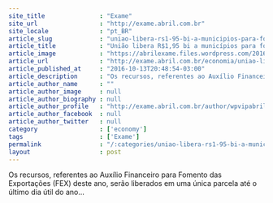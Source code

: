```yaml
---
site_title               : "Exame"
site_url                 : "http://exame.abril.com.br"
site_locale              : "pt_BR"
article_slug             : "uniao-libera-rs1-95-bi-a-municipios-para-fomentar-exportacao"
article_title            : "União libera R$1,95 bi a municípios para fomentar exportação"
article_image            : "https://abrilexame.files.wordpress.com/2016/10/size_960_16_9_78137217.jpg?quality=70&strip=all&w=960"
article_url              : "http://exame.abril.com.br/economia/uniao-libera-r-1-95-bi-a-municipios-para-fomentar-exportacao/"
article_published_at     : "2016-10-13T20:48:54-03:00"
article_description      : "Os recursos, referentes ao Auxílio Financeiro para Fomento das Exportações (FEX) deste ano, serão liberados em uma única parcela até o último dia útil do ano..."
article_author_name      : ""
article_author_image     : null
article_author_biography : null
article_author_profile   : "http://exame.abril.com.br/author/wpvipabril/"
article_author_facebook  : null
article_author_twitter   : null
category                 : ['economy']
tags                     : ['Exame']
permalink                : "/:categories/uniao-libera-rs1-95-bi-a-municipios-para-fomentar-exportacao/"
layout                   : post
---
```


Os recursos, referentes ao Auxílio Financeiro para Fomento das Exportações (FEX) deste ano, serão liberados em uma única parcela até o último dia útil do ano...
